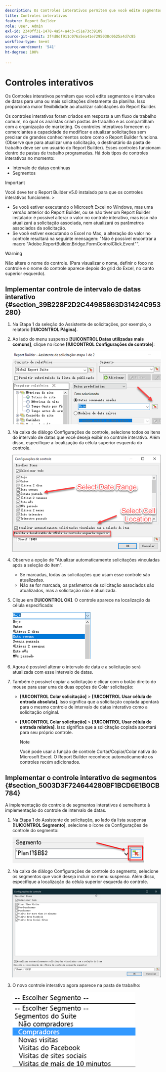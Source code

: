 ```yaml
---
description: Os Controles interativos permitem que você edite segmentos e intervalos de datas para uma ou mais solicitações diretamente da planilha. Isso proporciona maior flexibilidade ao atualizar solicitações do Report Builder.
title: Controles interativos
feature: Report Builder
role: User, Admin
exl-id: 2340ff31-1478-4a54-a4c3-c51e73c39109
source-git-commit: 3f4d8df911c076a5ea41e7295038c0625a4d7c85
workflow-type: tm+mt
source-wordcount: '541'
ht-degree: 100%

---
```


# Controles interativos

Os Controles interativos permitem que você edite segmentos e intervalos de datas para uma ou mais solicitações diretamente da planilha. Isso proporciona maior flexibilidade ao atualizar solicitações do Report Builder.

Os controles interativos foram criados em resposta a um fluxo de trabalho comum, no qual os analistas criam pastas de trabalho e as compartilham com a organização de marketing. Os controles interativos fornecem os comerciantes a capacidade de modificar e atualizar solicitações sem precisar de grandes conhecimentos sobre como o Report Builder funciona. (Observe que para atualizar uma solicitação, o destinatário da pasta de trabalho deve ser um usuário do Report Builder). Esses controles funcionam dentro de pastas de trabalho programadas. Há dois tipos de controles interativos no momento:

* Intervalo de datas contínuas
* Segmentos

>[!IMPORTANT]
>
>Você deve ter o Report Builder v5.0 instalado para que os controles interativos funcionem. >
>* Se você estiver executando o Microsoft Excel no Windows, mas uma versão anterior do Report Builder, ou se não tiver um Report Builder instalado: é possível alterar o valor no controle interativo, mas isso não atualizará a solicitação associada, nem atualizará os parâmetros associados da solicitação.
>* Se você estiver executando o Excel no Mac, a alteração do valor no controle resultará na seguinte mensagem: &quot;Não é possível encontrar a macro &quot;Adobe.ReportBuilder.Bridge.FormControlClick.Event&quot;&quot;.
>


>[!WARNING]
>
>Não altere o nome do controle. (Para visualizar o nome, definir o foco no controle e o nome do controle aparece depois do grid do Excel, no canto superior esquerdo).

## Implementar controle de intervalo de datas interativo {#section_39B228F2D2C44985863D31424C953280}

1. Na Etapa 1 da seleção do Assistente de solicitações, por exemplo, o relatório **[!UICONTROL Página]**.
1. Ao lado do menu suspenso **[!UICONTROL Datas utilizadas mais comuns]**, clique no ícone **[!UICONTROL Configurações de controle]**:

   ![](assets/date_range_control.png)

1. Na caixa de diálogo Configurações de controle, selecione todos os itens do intervalo de datas que você deseja exibir no controle interativo. Além disso, especifique a localização da célula superior esquerda do controle.

   ![](assets/control_settings.png)

1. Observe a opção de &quot;Atualizar automaticamente solicitações vinculadas após a seleção do item&quot;.

   * Se marcadas, todas as solicitações que usam esse controle são atualizadas.
   * Não se for marcada, os parâmetros de solicitação associados são atualizados, mas a solicitação não é atualizada.

1. Clique em **[!UICONTROL OK]**. O controle aparece na localização da célula especificada:

   ![](assets/date_range_control_interactive.png)

1. Agora é possível alterar o intervalo de data e a solicitação será atualizada com esse intervalo de datas.
1. Também é possível copiar a solicitação e clicar com o botão direito do mouse para usar uma de duas opções de Colar solicitação:

   * **[!UICONTROL Colar solicitação]** > **[!UICONTROL Usar célula de entrada absoluta]**. Isso significa que a solicitação copiada apontará para o mesmo controle de intervalo de datas interativo como a solicitação original.

   * **[!UICONTROL Colar solicitação]** > **[!UICONTROL Usar célula de entrada relativa]**. Isso significa que a solicitação copiada apontará para seu próprio controle.

      >[!NOTE]
      >
      >Você pode usar a função de controle Cortar/Copiar/Colar nativa do Microsoft Excel. O Report Builder reconhece automaticamente os controles recém adicionados.

## Implementar o controle interativo de segmentos {#section_5003D3F724644280BF1BCD6E1B0CB784}

A implementação do controle de segmentos interativos é semelhante à implementação do controle de intervalo de datas.

1. Na Etapa 1 do Assistente de solicitação, ao lado da lista suspensa **[!UICONTROL Segmento]**, selecione o ícone de Configurações de controle do segmento:

   ![](assets/segment_interactive_1.png)

1. Na caixa de diálogo Configurações de controle do segmento, selecione os segmentos que você deseja incluir no menu suspenso. Além disso, especifique a localização da célula superior esquerda do controle.

   ![](assets/segment_drop_down_properties.png)

1. O novo controle interativo agora aparece na pasta de trabalho:

   ![](assets/segment_interactive_3.png)

